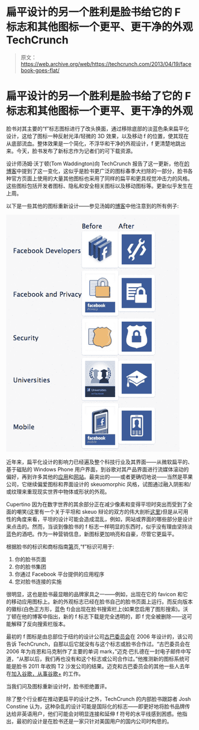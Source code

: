 # 扁平设计的另一个胜利是脸书给它的 F 标志和其他图标一个更平、更干净的外观 TechCrunch

> 原文：<https://web.archive.org/web/https://techcrunch.com/2013/04/19/facebook-goes-flat/>

# 扁平设计的另一个胜利是脸书给了它的 F 标志和其他图标一个更平、更干净的外观

脸书对其主要的“f”标志图标进行了改头换面，通过移除底部的淡蓝色条来扁平化设计，这给了图标一种反射光泽/轻微的 3D 效果，以及移动 f 的位置，使其现在从底部流血。整体效果是一个简化，不浮华和干净的外观设计，f 更清楚地跳出来。今天，脸书发布了新标志作为记者们的可下载资源。

设计师汤姆·沃丁顿(Tom Waddington)向 TechCrunch 报告了这一更新，他在[的博客](https://web.archive.org/web/20221209234952/http://tom.waddington.me/blog/2013/04/19/facebook-logo/?utm_campaign=new-facebook-logo&utm_content=stage-1-1&utm_medium=email&utm_source=chase-up)中提到了这一变化，这似乎是脸书更广泛的图标春季大扫除的一部分，脸书各种官方页面上使用的大量其他图标也采用了同样的扁平和更具视觉冲击力的风格。这些图标包括开发者图标、隐私和安全相关图标以及移动图标等。更新似乎发生在上周。

以下是一些其他的图标重新设计——参见汤姆的[博客](https://web.archive.org/web/20221209234952/http://tom.waddington.me/blog/2013/04/19/facebook-logo/?utm_campaign=new-facebook-logo&utm_content=stage-1-1&utm_medium=email&utm_source=chase-up)中他注意到的所有例子:

[![facebook icon redesigns](img/416272b9d77cd1b2fc54398f2d7262b1.png)](https://web.archive.org/web/20221209234952/https://beta.techcrunch.com/2013/04/19/facebook-goes-flat/screen-shot-2013-04-19-at-17-11-19/)

近年来，扁平化设计的影响力已经遍及整个科技行业及其界面——从微软扁平的、基于磁贴的 Windows Phone 用户界面，到谷歌对其产品界面进行流媒体滚动的偏好，再到许多其他的[应用](https://web.archive.org/web/20221209234952/http://pinterest.com/warmarc/flat-ui-design/)和[网站](https://web.archive.org/web/20221209234952/http://thedesigninspiration.com/articles/25-best-examples-of-flat-ui-design-websites/)。最突出的——或者更确切地说——当然是苹果公司，它继续偏爱图标和界面设计的 skeuomorphic 风格，试图通过融入阴影和/或纹理来重现现实世界中物体或形状的外观。

Cupertino 因为在数字世界的其余部分正在减少像素和变得平坦时突出而受到了全面的嘲笑(这里有一个关于平坦和 skeuo 辩论的双方的伟大剖析[这里](https://web.archive.org/web/20221209234952/http://sachagreif.com/flat-pixels/))但是从可用性的角度来看，平坦的设计可能会造成混乱，例如，网站或界面的哪些部分是设计来点击的。然而，当谈到像脸书的 f 标志一样明显的东西时，似乎没有理由坚持淡蓝色的酒吧。作为一种营销信息，新图标更加响亮和自豪，尽管它更扁平。

根据脸书的标识和商标指南[第](https://web.archive.org/web/20221209234952/https://www.facebook.com/brandpermissions/logos.php)页,“f”标识可用于:

1.  你的脸书页面
2.  你的脸书集团
3.  你通过 Facebook 平台提供的应用程序
4.  您对脸书连接的实施

很明显，这也是脸书最显眼的品牌家具之一——例如，出现在它的 favicon 和它的移动应用图标上。新的外观标志已经在脸书自己的脸书页面上运行。而反向版本的徽标(白色正方形，蓝色 f)会出现在脸书搜索栏上(如果您启用了图形搜索)。沃丁顿在他的博客中指出，新的 f 标志下载是完全透明的，即 f 完全被删除——这可能解释了反向搜索栏版本。

最初的 f 图标是由总部位于纽约的设计公司[古巴委员会](https://web.archive.org/web/20221209234952/http://www.cubancouncil.com/)在 2006 年设计的，该公司告诉 TechCrunch，自那以后它就没有与这个标志或脸书合作过。“古巴委员会在 2006 年为肖恩和马克制作了主要的单词 mark，”迈克·巴扎德在一封电子邮件中写道，“从那以后，我们再也没有和这个标志或公司合作过。”他推测新的图标系统可能是脸书 2011 年收购 T2 沙发公司的结果。迈克和古巴委员会的其他一些人去年在[加入谷歌，从事谷歌+](https://web.archive.org/web/20221209234952/https://beta.techcrunch.com/2012/07/17/google-quietly-acq-hires-part-of-design-firm-cuban-council-for-google/) 的工作。

当我们问及图标重新设计时，脸书拒绝置评。

除了整个行业都在推动更扁平的设计之外，TechCrunch 的内部脸书跟踪者 Josh Constine 认为，这种杂乱的设计可能是国际化的标志——即更好地将脸书品牌传达给非英语用户，他们可能会对明显连接和延伸 f 符号的水平线感到困惑。他指出，最初的设计是在脸书还是一家只针对美国用户的国内公司时构思的。